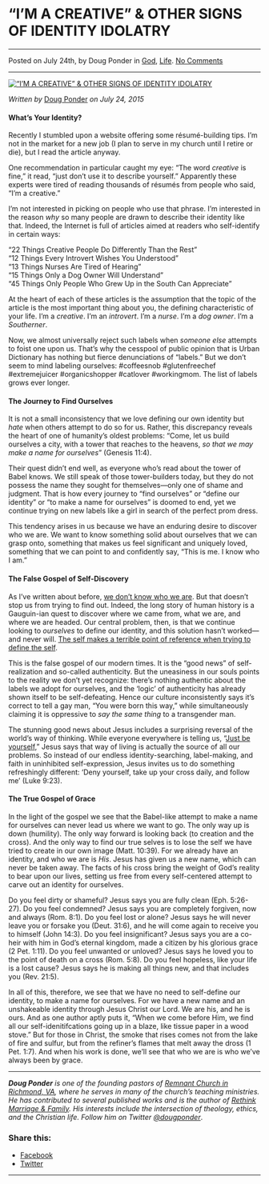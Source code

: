 “I’M A CREATIVE” & OTHER SIGNS OF IDENTITY IDOLATRY
===================================================

* * *

Posted on July 24th, by Doug Ponder in [God](http://www.remnantresource.org/category/god/), [Life](http://www.remnantresource.org/category/life/). [No Comments](http://www.remnantresource.org/im-a-creative-other-signs-of-identity-idolatry/#respond)

* * *

[![“I’M A CREATIVE” & OTHER SIGNS OF IDENTITY IDOLATRY](http://www.remnantresource.org/wp-content/uploads/2015/07/Im_a_Creative.jpg)](http://www.remnantresource.org/wp-content/uploads/2015/07/Im_a_Creative.jpg)  

_Written by_ [Doug Ponder](http://www.remnantresource.org/author/doug-ponder/ "Posts by Doug Ponder") _on July 24, 2015_

#### What’s Your Identity?

Recently I stumbled upon a website offering some résumé-building tips. I’m not in the market for a new job (I plan to serve in my church until I retire or die), but I read the article anyway.

One recommendation in particular caught my eye: “The word _creative_ is fine,” it read, “just don’t use it to describe yourself.” Apparently these experts were tired of reading thousands of résumés from people who said, “I’m a creative.”

I’m not interested in picking on people who use that phrase. I’m interested in the reason _why_ so many people are drawn to describe their identity like that. Indeed, the Internet is full of articles aimed at readers who self-identify in certain ways:

“22 Things Creative People Do Differently Than the Rest”  
“12 Things Every Introvert Wishes You Understood”  
“13 Things Nurses Are Tired of Hearing”  
“15 Things Only a Dog Owner Will Understand”  
“45 Things Only People Who Grew Up in the South Can Appreciate”

At the heart of each of these articles is the assumption that the topic of the article is the most important thing about you, the defining characteristic of your life. I’m a _creative_. I’m an _introvert_. I’m a _nurse_. I’m a _dog owner_. I’m a _Southerner_.

Now, we almost universally reject such labels when _someone else_ attempts to foist one upon us. That’s why the cesspool of public opinion that is Urban Dictionary has nothing but fierce denunciations of “labels.” But we don’t seem to mind labeling ourselves: #coffeesnob #glutenfreechef #extremejuicer #organicshopper #catlover #workingmom. The list of labels grows ever longer.

#### The Journey to Find Ourselves

It is not a small inconsistency that we love defining our own identity but _hate_ when others attempt to do so for us. Rather, this discrepancy reveals the heart of one of humanity’s oldest problems: “Come, let us build ourselves a city, with a tower that reaches to the heavens, _so that we may make a name for ourselves_” (Genesis 11:4).

Their quest didn’t end well, as everyone who’s read about the tower of Babel knows. We still speak of those tower-builders today, but they do not possess the name they sought for themselves—only one of shame and judgment. That is how every journey to “find ourselves” or “define our identity” or “to make a name for ourselves” is doomed to end, yet we continue trying on new labels like a girl in search of the perfect prom dress.

This tendency arises in us because we have an enduring desire to discover who we are. We want to know something solid about ourselves that we can grasp onto, something that makes us feel significant and uniquely loved, something that we can point to and confidently say, “This is me. I know who I am.”

#### The False Gospel of Self-Discovery

As I’ve written about before, [we don’t know who we are](http://www.remnantresource.org/dont-know/). But that doesn’t stop us from trying to find out. Indeed, the long story of human history is a Gauguin-ian quest to discover where we came from, what we are, and where we are headed. Our central problem, then, is that we continue looking to _ourselves_ to define our identity, and this solution hasn’t worked—and never will. [The self makes a terrible point of reference when trying to define the self](http://www.remnantresource.org/just-be-yourself/).

This is the false gospel of our modern times. It is the “good news” of self-realization and so-called authenticity. But the uneasiness in our souls points to the reality we don’t yet recognize: there’s nothing authentic about the labels we adopt for ourselves, and the ‘logic’ of authenticity has already shown itself to be self-defeating. Hence our culture inconsistently says it’s correct to tell a gay man, “You were born this way,” while simultaneously claiming it is oppressive to _say the same thing_ to a transgender man.

The stunning good news about Jesus includes a surprising reversal of the world’s way of thinking. While everyone everywhere is telling us, “[Just be yourself](http://www.remnantresource.org/everything-is-awesome/),” Jesus says that way of living is actually the source of all our problems. So instead of our endless identity-searching, label-making, and faith in uninhibited self-expression, Jesus invites us to do something refreshingly different: ‘Deny yourself, take up your cross daily, and follow me’ (Luke 9:23).

#### The True Gospel of Grace

In the light of the gospel we see that the Babel-like attempt to make a name for ourselves can never lead us where we want to go. The only way up is down (humility). The only way forward is looking back (to creation and the cross). And the only way to find our true selves is to lose the self we have tried to create in our own image (Matt. 10:39). For we already have an identity, and who we are is _His_. Jesus has given us a new name, which can never be taken away. The facts of his cross bring the weight of God’s reality to bear upon our lives, setting us free from every self-centered attempt to carve out an identity for ourselves.

Do you feel dirty or shameful? Jesus says you are fully clean (Eph. 5:26-27). Do you feel condemned? Jesus says you are completely forgiven, now and always (Rom. 8:1). Do you feel lost or alone? Jesus says he will never leave you or forsake you (Deut. 31:6), and he will come again to receive you to himself (John 14:3). Do you feel insignificant? Jesus says you are a co-heir with him in God’s eternal kingdom, made a citizen by his glorious grace (2 Pet. 1:11). Do you feel unwanted or unloved? Jesus says he loved you to the point of death on a cross (Rom. 5:8). Do you feel hopeless, like your life is a lost cause? Jesus says he is making all things new, and that includes you (Rev. 21:5).

In all of this, therefore, we see that we have no need to self-define our identity, to make a name for ourselves. For we have a new name and an unshakeable identity through Jesus Christ our Lord. We are his, and he is ours. And as one author aptly puts it, “When we come before Him, we find all our self-idenitifcations going up in a blaze, like tissue paper in a wood stove.” But for those in Christ, the smoke that rises comes not from the lake of fire and sulfur, but from the refiner’s flames that melt away the dross (1 Pet. 1:7). And when his work is done, we’ll see that who we are is who we’ve always been by grace.

* * *

_**Doug Ponder** is one of the founding pastors of [Remnant Church in Richmond, VA](http://www.remnantrichmond.org/), where he serves in many of the church’s teaching ministries. He has contributed to several published works and is the author of [Rethink Marriage & Family](http://www.remnantrichmond.org/mediafiles/uploaded/r/0e1604567_rethink-marriage-and-family-ebook.pdf). His interests include the intersection of theology, ethics, and the Christian life. Follow him on Twitter [@dougponder](https://twitter.com/dougponder)_.

### Share this:

*   [Facebook](http://www.remnantresource.org/im-a-creative-other-signs-of-identity-idolatry/?share=facebook "Click to share on Facebook")
*   [Twitter](http://www.remnantresource.org/im-a-creative-other-signs-of-identity-idolatry/?share=twitter "Click to share on Twitter")

  

* * *
